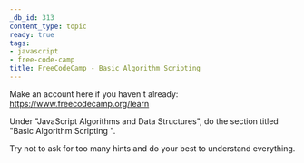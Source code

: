 ```yaml
---
_db_id: 313
content_type: topic
ready: true
tags:
- javascript
- free-code-camp
title: FreeCodeCamp - Basic Algorithm Scripting
---
```


Make an account here if you haven't already: https://www.freecodecamp.org/learn

Under "JavaScript Algorithms and Data Structures", do the section titled "Basic Algorithm Scripting ".

Try not to ask for too many hints and do your best to understand everything.